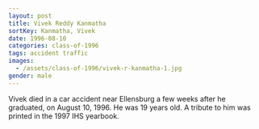 ```yaml
---
layout: post
title: Vivek Reddy Kanmatha
sortKey: Kanmatha, Vivek
date: 1996-08-10
categories: class-of-1996
tags: accident traffic
images:
  - /assets/class-of-1996/vivek-r-kanmatha-1.jpg
gender: male
---
```

Vivek died in a car accident near Ellensburg a few weeks after he graduated, on August 10, 1996.  He was 19 years old.  A tribute to him was printed in the 1997 IHS yearbook.
